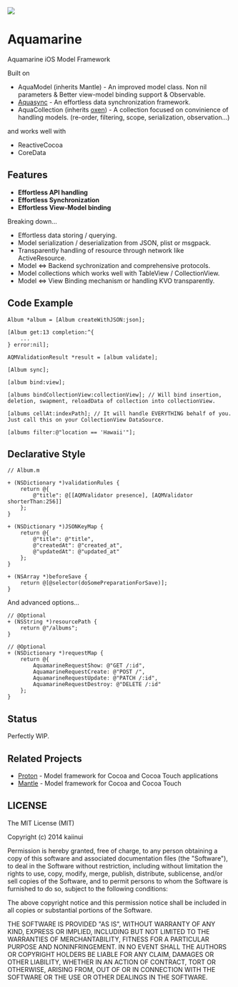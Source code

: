 ![](https://dl.dropboxusercontent.com/u/7817937/_github/aquamarine/aquamarine_logo.png)

Aquamarine
==========

Aquamarine iOS Model Framework

Built on

- AquaModel (inherits Mantle) - An improved model class. Non nil parameters & Better view-model binding support & Observable.
- [Aquasync](https://github.com/AQAquamarine/Aquasync) - An effortless data synchronization framework.
- AquaCollection (inherits [oxen](https://github.com/jacksonh/oxen)) - A collection focused on convinience of handling models. (re-order, filtering, scope, serialization, observation...)

and works well with

- ReactiveCocoa
- CoreData

Features
---

- **Effortless API handling**
- **Effortless Synchronization**
- **Effortless View-Model binding**

Breaking down...

- Effortless data storing / querying.
- Model serialization / deserialization from JSON, plist or msgpack.
- Transparently handling of resource through network like ActiveResource.
- Model <=> Backend sychronization and comprehensive protocols.
- Model collections which works well with TableView / CollectionView.
- Model <=> View Binding mechanism or handling KVO transparently.

Code Example
---

```objc
Album *album = [Album createWithJSON:json];
```

```objc
[Album get:13 completion:^{
    ...
} error:nil];
```

```objc
AQMValidationResult *result = [album validate];
```

```objc
[Album sync];
```

```objc
[album bind:view];
```

```objc
[albums bindCollectionView:collectionView]; // Will bind insertion, deletion, swapment, reloadData of collection into collectionView.
```

```objc
[albums cellAt:indexPath]; // It will handle EVERYTHING behalf of you. Just call this on your CollectionView DataSource.
```

```objc
[albums filter:@"location == 'Hawaii'"];
```

Declarative Style
---

```objc
// Album.m

+ (NSDictionary *)validationRules {
    return @{
        @"title": @[[AQMValidator presence], [AQMValidator shorterThan:256]]
    };
}

+ (NSDictionary *)JSONKeyMap {
    return @{
        @"title": @"title",
        @"createdAt": @"created_at",
        @"updatedAt": @"updated_at"
    };
}

+ (NSArray *)beforeSave {
    return @[@selector(doSomePreparationForSave)];
}
```

And advanced options...

```objc
// @Optional
+ (NSString *)resourcePath {
    return @"/albums"; 
}

// @Optional
+ (NSDictionary *)requestMap {
    return @{
        AquamarineRequestShow: @"GET /:id",
        AquamarineRequestCreate: @"POST /",
        AquamarineRequestUpdate: @"PATCH /:id",
        AquamarineRequestDestroy: @"DELETE /:id"
    };
}
```

Status
---

Perfectly WIP.

Related Projects
---

- [Proton](https://github.com/bitswift/Proton) - Model framework for Cocoa and Cocoa Touch applications
- [Mantle](https://github.com/Mantle/Mantle) - Model framework for Cocoa and Cocoa Touch

LICENSE
---

The MIT License (MIT)

Copyright (c) 2014 kaiinui

Permission is hereby granted, free of charge, to any person obtaining a copy
of this software and associated documentation files (the "Software"), to deal
in the Software without restriction, including without limitation the rights
to use, copy, modify, merge, publish, distribute, sublicense, and/or sell
copies of the Software, and to permit persons to whom the Software is
furnished to do so, subject to the following conditions:

The above copyright notice and this permission notice shall be included in all
copies or substantial portions of the Software.

THE SOFTWARE IS PROVIDED "AS IS", WITHOUT WARRANTY OF ANY KIND, EXPRESS OR
IMPLIED, INCLUDING BUT NOT LIMITED TO THE WARRANTIES OF MERCHANTABILITY,
FITNESS FOR A PARTICULAR PURPOSE AND NONINFRINGEMENT. IN NO EVENT SHALL THE
AUTHORS OR COPYRIGHT HOLDERS BE LIABLE FOR ANY CLAIM, DAMAGES OR OTHER
LIABILITY, WHETHER IN AN ACTION OF CONTRACT, TORT OR OTHERWISE, ARISING FROM,
OUT OF OR IN CONNECTION WITH THE SOFTWARE OR THE USE OR OTHER DEALINGS IN THE
SOFTWARE.
